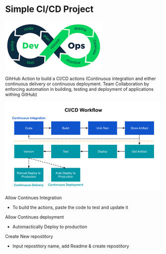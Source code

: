 # Simple CI/CD Project


![devOps](devOps.png)


GihHub Action to build a CI/CD actions
(Continuous integration and either continuous delivery or continuous deployment. Team Collaboration by enforcing automation in building, testing and deployment of applications withing GitHub)


![CI_CD_worflow](CI_CD_worflow.png)



Allow Continues Integration
* To build the actions, paste the code to test and update it



Allow Continues deployment 
* Automactically Deploy to production



Create New repostitory
* Input repostitory name, add Readme & create repostitory
